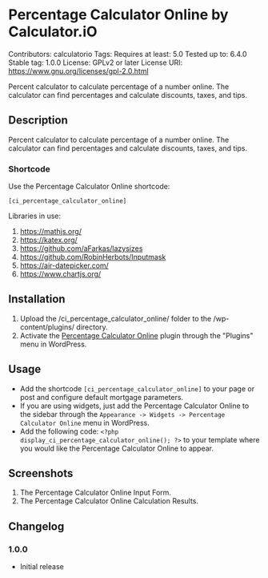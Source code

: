 # Percentage Calculator Online by Calculator.iO
Contributors: calculatorio
Tags: 
Requires at least: 5.0
Tested up to: 6.4.0
Stable tag: 1.0.0
License: GPLv2 or later
License URI: https://www.gnu.org/licenses/gpl-2.0.html

Percent calculator to calculate percentage of a number online. The calculator can find percentages and calculate discounts, taxes, and tips.

## Description

Percent calculator to calculate percentage of a number online. The calculator can find percentages and calculate discounts, taxes, and tips.

### Shortcode

Use the Percentage Calculator Online shortcode:

`[ci_percentage_calculator_online]`

Libraries in use:
1. https://mathjs.org/
2. https://katex.org/
3. https://github.com/aFarkas/lazysizes
4. https://github.com/RobinHerbots/Inputmask
5. https://air-datepicker.com/
6. https://www.chartjs.org/

## Installation

1. Upload the /ci_percentage_calculator_online/ folder to the /wp-content/plugins/ directory.
2. Activate the [Percentage Calculator Online](https://www.calculator.io/percentage-calculator-online/ "Percentage Calculator Online Homepage") plugin through the "Plugins" menu in WordPress.

## Usage
* Add the shortcode `[ci_percentage_calculator_online]` to your page or post and configure default mortgage parameters.
* If you are using widgets, just add the Percentage Calculator Online to the sidebar through the `Appearance -> Widgets -> Percentage Calculator Online` menu in WordPress.
* Add the following code: `<?php display_ci_percentage_calculator_online(); ?>` to your template where you would like the Percentage Calculator Online to appear.

## Screenshots
1. The Percentage Calculator Online Input Form.
2. The Percentage Calculator Online Calculation Results.

## Changelog

### 1.0.0
* Initial release
